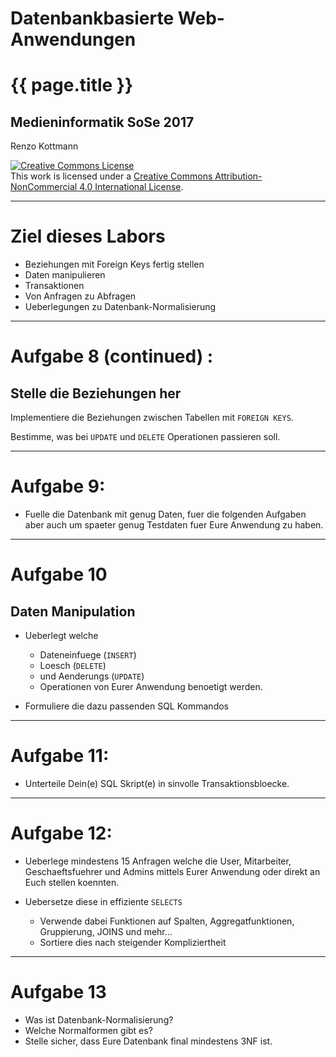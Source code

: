 
# Datenbankbasierte Web-Anwendungen
# {{ page.title }}
## Medieninformatik SoSe 2017
 
Renzo Kottmann


<a rel="license"
href="http://creativecommons.org/licenses/by-nc/4.0/"><img
alt="Creative Commons License" style="border-width:0"
src="https://licensebuttons.net/l/by-nc/4.0/88x31.png" /></a><br
/>This work is licensed under a <a rel="license"
href="http://creativecommons.org/licenses/by-nc/4.0/">Creative Commons
Attribution-NonCommercial 4.0 International License</a>.

---

# Ziel dieses Labors
 
* Beziehungen mit Foreign Keys fertig stellen
* Daten manipulieren
* Transaktionen
* Von Anfragen zu Abfragen
* Ueberlegungen zu Datenbank-Normalisierung  
---

# Aufgabe 8 (continued) : 

## Stelle die Beziehungen her

Implementiere die Beziehungen zwischen Tabellen mit `FOREIGN KEYS`.

Bestimme, was bei `UPDATE` und `DELETE` Operationen passieren soll.

---

# Aufgabe 9: 

* Fuelle die Datenbank mit genug Daten, fuer die folgenden Aufgaben 
aber auch um spaeter genug Testdaten fuer Eure Anwendung zu haben.

---
# Aufgabe 10

## Daten Manipulation

* Ueberlegt welche 
  * Dateneinfuege (`INSERT`) 
  * Loesch (`DELETE`) 
  * und Aenderungs  (`UPDATE`)
  
  - Operationen von Eurer Anwendung benoetigt werden.
* Formuliere die dazu passenden SQL Kommandos 

---

# Aufgabe 11:

* Unterteile Dein(e) SQL Skript(e) in sinvolle Transaktionsbloecke.

---
# Aufgabe 12: 

* Ueberlege mindestens 15 Anfragen welche die User, Mitarbeiter, Geschaeftsfuehrer 
und Admins mittels Eurer Anwendung oder direkt an Euch stellen koennten.
  
* Uebersetze diese in effiziente `SELECTS`
  * Verwende dabei Funktionen auf Spalten, Aggregatfunktionen, Gruppierung, JOINS und mehr... 
  * Sortiere dies nach steigender Kompliziertheit
  
---
# Aufgabe 13

* Was ist Datenbank-Normalisierung?
* Welche Normalformen gibt es?
* Stelle sicher, dass Eure Datenbank final mindestens 3NF ist.

